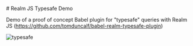 # Realm JS Typesafe Demo

Demo of a proof of concept Babel plugin for "typesafe" queries with Realm JS (https://github.com/tomduncalf/babel-realm-typesafe-plugin)

![typesafe](https://user-images.githubusercontent.com/5458070/182107296-cbacf22b-feb4-4b27-8e06-be4c7b196665.gif)
